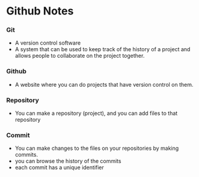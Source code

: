 # Github Notes

### Git
* A version control software
* A system that can be used to keep track of the history of a project and allows people to collaborate on the project together.
### Github
* A website where you can do projects that have version control on them. 
### Repository
* You can make a repository (project), and you can add files to that repository 
### Commit 
* You can make changes to the files on your repositories by making commits. 
* you can browse the history of the commits
* each commit has a unique identifier 
